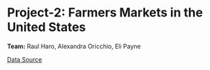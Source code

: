 # Project-2: Farmers Markets in the United States 

**Team:** Raul Haro, Alexandra Oricchio, Eli Payne

[Data Source](https://catalog.data.gov/dataset/farmers-markets-geographic-data)

